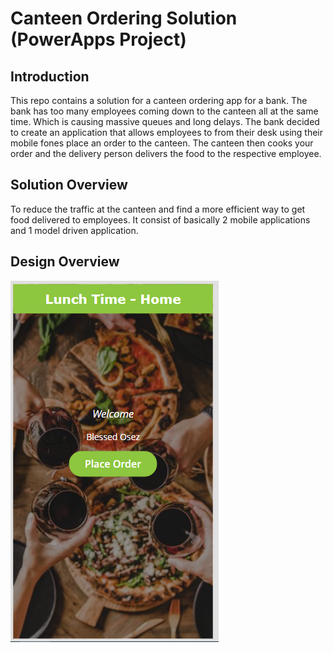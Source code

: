 # Canteen Ordering Solution (PowerApps Project)

## Introduction
This repo contains a solution for a canteen ordering app for a bank. The bank has too many employees coming down to the canteen all at the same time. Which is causing massive queues and long delays.
The bank decided to create an application that allows employees to from their desk using their mobile fones place an order to the canteen. The canteen then cooks your order and the delivery person delivers the food to the respective employee.

## Solution Overview
To reduce the traffic at the canteen and find a more efficient way to get food  delivered to employees.
It consist of basically 2 mobile applications and 1 model driven application.

## Design Overview
![](LunchTimeApp/HomeScreen.PNG)

